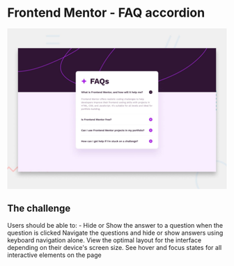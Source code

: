 # Frontend Mentor - FAQ accordion

![Design preview for the FAQ accordion coding challenge](preview.jpg)

## The challenge

Users should be able to: - Hide or Show the answer to a question when the question is clicked Navigate the questions and hide or show answers using keyboard navigation alone. View the optimal layout for the interface depending on their device's screen size. See hover and focus states for all interactive elements on the page

